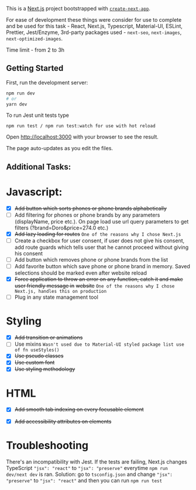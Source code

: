 This is a [Next.js](https://nextjs.org/) project bootstrapped with [`create-next-app`](https://github.com/vercel/next.js/tree/canary/packages/create-next-app).

For ease of development these things were consider for use to complete and be used for this task - React, Next.js, Typescript, Material-UI, ESLint, Prettier, Jest/Enzyme, 3rd-party packages used - `next-seo`, `next-images`, `next-optimized-images`.

Time limit - from 2 to 3h

## Getting Started

First, run the development server:

```bash
npm run dev
# or
yarn dev
```

To run Jest unit tests type

```
npm run test / npm run test:watch for use with hot reload
```

Open [http://localhost:3000](http://localhost:3000) with your browser to see the result.

The page auto-updates as you edit the files.

## Additional Tasks:
# Javascript:
- [x] ~~Add button which sorts phones or phone brands alphabetically~~
- [ ] Add filtering for phones or phone brands by any parameters (displayName, price etc.). On page load
use url query parameters to get filters (?brand=Doro&price=274.0 etc.)
- [x] ~~Add lazy loading for routes~~ `One of the reasons why I chose Next.js`
- [ ] Create a checkbox for user consent, if user does not give his consent, add route guards which tells
user that he cannot proceed without giving his consent
- [ ] Add button which removes phone or phone brands from the list
- [ ] Add favorite button which save phone or phone brand in memory. Saved selections should be
marked even after website reload
- [x] ~~Force application to throw an error on any function, catch it and make user friendly message in~~
~~website~~ `One of the reasons why I chose Next.js, handles this on production`
- [ ] Plug in any state management tool

# Styling
- [x] ~~Add transition or animations~~
- [ ] Use mixins `Wasn't used due to Material-UI styled package list use of fn useStyles()`
- [x] ~~Use pseudo classes~~
- [x] ~~Use custom font~~
- [x] ~~Use styling methodology~~

# HTML
- [x] ~~Add smooth tab indexing on every focusable element~~
- [x] ~~Add accessibility attributes on elements~~


# Troubleshooting

There's an incompatibility with Jest. 
If the tests are failing, Next.js changes TypeScript `"jsx": "react"` to `"jsx": "preserve"` everytime `npm run dev/next dev` is ran.
Solution: go to `tsconfig.json` and change `"jsx": "preserve"` to `"jsx": "react"` and then you can run `npm run test`
